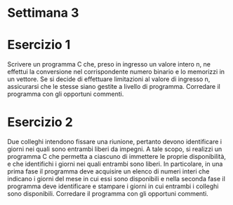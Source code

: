 # Settimana 3
# Esercizio 1
Scrivere un programma C che, preso in ingresso un valore intero n, ne effettui la conversione nel corrispondente numero binario e lo memorizzi in un vettore. Se si decide di effettuare limitazioni al valore di ingresso n, assicurarsi che le stesse siano gestite a livello di programma. Corredare il programma con gli opportuni commenti.

# Esercizio 2
Due colleghi intendono fissare una riunione, pertanto devono identificare i giorni nei quali sono entrambi liberi da impegni. A tale scopo, si realizzi un programma C che permetta a ciascuno di immettere le proprie disponibilità, e che identifichi i giorni nei quali entrambi sono liberi. In particolare, in una prima fase il programma deve acquisire un elenco di numeri interi che indicano i giorni del mese in cui essi sono disponibili e nella seconda fase il programma deve identificare e stampare i giorni in cui entrambi i colleghi sono disponibili. Corredare il programma con gli opportuni commenti.
